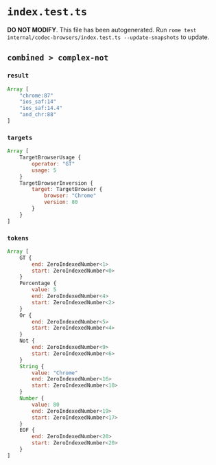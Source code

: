# `index.test.ts`

**DO NOT MODIFY**. This file has been autogenerated. Run `rome test internal/codec-browsers/index.test.ts --update-snapshots` to update.

## `combined > complex-not`

### `result`

```javascript
Array [
	"chrome:87"
	"ios_saf:14"
	"ios_saf:14.4"
	"and_chr:88"
]
```

### `targets`

```javascript
Array [
	TargetBrowserUsage {
		operator: "GT"
		usage: 5
	}
	TargetBrowserInversion {
		target: TargetBrowser {
			browser: "Chrome"
			version: 80
		}
	}
]
```

### `tokens`

```javascript
Array [
	GT {
		end: ZeroIndexedNumber<1>
		start: ZeroIndexedNumber<0>
	}
	Percentage {
		value: 5
		end: ZeroIndexedNumber<4>
		start: ZeroIndexedNumber<2>
	}
	Or {
		end: ZeroIndexedNumber<5>
		start: ZeroIndexedNumber<4>
	}
	Not {
		end: ZeroIndexedNumber<9>
		start: ZeroIndexedNumber<6>
	}
	String {
		value: "Chrome"
		end: ZeroIndexedNumber<16>
		start: ZeroIndexedNumber<10>
	}
	Number {
		value: 80
		end: ZeroIndexedNumber<19>
		start: ZeroIndexedNumber<17>
	}
	EOF {
		end: ZeroIndexedNumber<20>
		start: ZeroIndexedNumber<20>
	}
]
```
